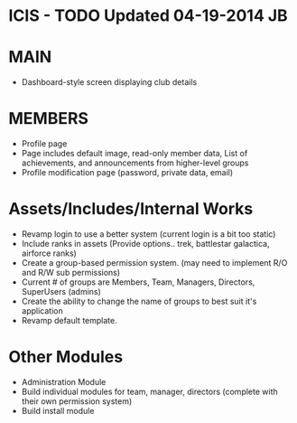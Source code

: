 ICIS - TODO
Updated 04-19-2014 JB
====

MAIN
====
* Dashboard-style screen displaying club details

MEMBERS
=======
* Profile page
* Page includes default image, read-only member data, List of achievements, and announcements from higher-level groups
* Profile modification page (password, private data, email)

Assets/Includes/Internal Works
==============================
* Revamp login to use a better system (current login is a bit too static)
* Include ranks in assets (Provide options.. trek, battlestar galactica, airforce ranks)
* Create a group-based permission system. (may need to implement R/O and R/W sub permissions)
* Current # of groups are Members, Team, Managers, Directors, SuperUsers (admins)
* Create the ability to change the name of groups to best suit it's application
* Revamp default template.

Other Modules
=============
* Administration Module
* Build individual modules for team, manager, directors (complete with their own permission system)
* Build install module
